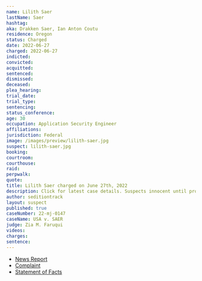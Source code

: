 ```yaml
---
name: Lilith Saer
lastName: Saer
hashtag:
aka: Drakken Saer, Ian Anton Coutu
residence: Oregon
status: Charged
date: 2022-06-27
charged: 2022-06-27
indicted:
convicted:
acquitted:
sentenced:
dismissed:
deceased:
plea_hearing:
trial_date:
trial_type:
sentencing:
status_conference:
age: 30
occupation: Application Security Engineer
affiliations:
jurisdiction: Federal
image: /images/preview/lilith-saer.jpg
suspect: lilith-saer.jpg
booking:
courtroom:
courthouse:
raid:
perpwalk:
quote:
title: Lilith Saer charged on June 27th, 2022
description: Click for latest case details. Suspects innocent until proven guilty.
author: seditiontrack
layout: suspect
published: true
caseNumber: 22-mj-0147
caseName: USA v. SAER
judge: Zia M. Faruqui
videos:
charges:
sentence:
---
```

- [News Report](https://www.kptv.com/2022/07/13/portland-woman-arrested-charged-connection-with-jan-6-capitol-attack/)
- [Complaint](https://www.justice.gov/usao-dc/case-multi-defendant/file/1518561/download)
- [Statement of Facts](https://www.justice.gov/usao-dc/case-multi-defendant/file/1518566/download)
